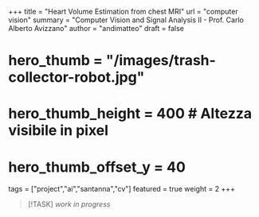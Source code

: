 +++
title = "Heart Volume Estimation from chest MRI"
url = "computer vision"
summary = "Computer Vision and Signal Analysis II - Prof. Carlo Alberto Avizzano"
author = "andimatteo"
draft = false
# hero_thumb = "/images/trash-collector-robot.jpg"
# hero_thumb_height = 400        # Altezza visibile in pixel
# hero_thumb_offset_y = 40
tags = ["project","ai","santanna","cv"]
featured = true
weight = 2
+++

>[!TASK]
> *work in progress*
